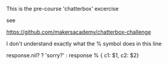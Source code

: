 This is the pre-course 'chatterbox' excercise

see

https://github.com/makersacademy/chatterbox-challenge

I don't understand exactly what the % symbol does in this line

  response.nil? ? 'sorry?' : response % { c1: $1, c2: $2}
